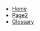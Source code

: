<!-- Generated automatically by prepare-docsify.sh -->
* [Home](README.md)
* [Page2](page2.md)
* [Glossary](_glossary.md)
